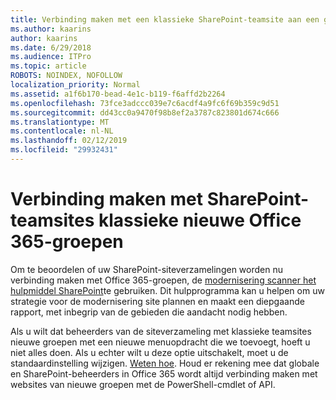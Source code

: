 ```yaml
---
title: Verbinding maken met een klassieke SharePoint-teamsite aan een groep
ms.author: kaarins
author: kaarins
ms.date: 6/29/2018
ms.audience: ITPro
ms.topic: article
ROBOTS: NOINDEX, NOFOLLOW
localization_priority: Normal
ms.assetid: a1f6b170-bead-4e1c-b119-f6affd2b2264
ms.openlocfilehash: 73fce3adccc039e7c6acdf4a9fc6f69b359c9d51
ms.sourcegitcommit: dd43cc0a9470f98b8ef2a3787c823801d674c666
ms.translationtype: MT
ms.contentlocale: nl-NL
ms.lasthandoff: 02/12/2019
ms.locfileid: "29932431"
---
```

# <a name="connect-classic-sharepoint-team-sites-to-new-office-365-groups"></a>Verbinding maken met SharePoint-teamsites klassieke nieuwe Office 365-groepen

Om te beoordelen of uw SharePoint-siteverzamelingen worden nu verbinding maken met Office 365-groepen, de [modernisering scanner het hulpmiddel SharePoint](https://go.microsoft.com/fwlink/?linkid=873066)te gebruiken. Dit hulpprogramma kan u helpen om uw strategie voor de modernisering site plannen en maakt een diepgaande rapport, met inbegrip van de gebieden die aandacht nodig hebben.
  
Als u wilt dat beheerders van de siteverzameling met klassieke teamsites nieuwe groepen met een nieuwe menuopdracht die we toevoegt, hoeft u niet alles doen. Als u echter wilt u deze optie uitschakelt, moet u de standaardinstelling wijzigen. [Weten hoe](https://go.microsoft.com/fwlink/?linkid=2004316). Houd er rekening mee dat globale en SharePoint-beheerders in Office 365 wordt altijd verbinding maken met websites van nieuwe groepen met de PowerShell-cmdlet of API.
  

